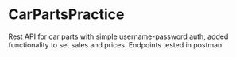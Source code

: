 # CarPartsPractice
Rest API for car parts with simple username-password
auth, added functionality to set sales and prices.
Endpoints tested in postman
